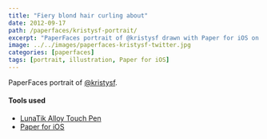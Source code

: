 ```yaml
---
title: "Fiery blond hair curling about"
date: 2012-09-17
path: /paperfaces/kristysf-portrait/
excerpt: "PaperFaces portrait of @kristysf drawn with Paper for iOS on an iPad."
image: ../../images/paperfaces-kristysf-twitter.jpg
categories: [paperfaces]
tags: [portrait, illustration, Paper for iOS]
---
```


PaperFaces portrait of [@kristysf](https://twitter.com/kristysf).

#### Tools used

- [LunaTik Alloy Touch Pen](https://www.amazon.com/gp/product/B00821TR7G/ref=as_li_ss_tl?ie=UTF8&tag=mademist-20&linkCode=as2&camp=1789&creative=390957&creativeASIN=B00821TR7G)
- [Paper for iOS](https://paper.bywetransfer.com/)
